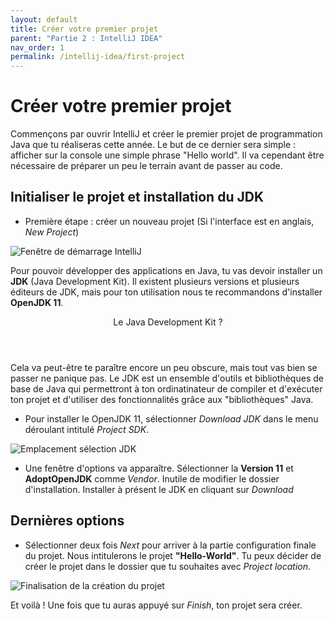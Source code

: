 ```yaml
---
layout: default
title: Créer votre premier projet
parent: "Partie 2 : IntelliJ IDEA"
nav_order: 1
permalink: /intellij-idea/first-project
---
```


# Créer votre premier projet

Commençons par ouvrir IntelliJ et créer le premier projet de programmation Java que tu réaliseras cette année. Le but de ce dernier sera simple : afficher sur la console une simple phrase "Hello world". Il va cependant être nécessaire de préparer un peu le terrain avant de passer au code.

## Initialiser le projet et installation du JDK
* Première étape : créer un nouveau projet (Si l'interface est en anglais, *New Project*)

![Fenêtre de démarrage IntelliJ](./assets/home-intellij.jpg)

Pour pouvoir développer des applications en Java, tu vas devoir installer un **JDK** (Java Development Kit). Il existent plusieurs versions et plusieurs éditeurs de JDK, mais pour ton utilisation nous te recommandons d'installer **OpenJDK 11**.

<div class="Note">
  <header>Le Java Development Kit ?</header>
  <p>
    Cela va peut-être te paraître encore un peu obscure, mais tout vas bien se passer ne panique pas. Le JDK est un ensemble d'outils et bibliothèques de base de Java qui permettront à ton ordinatinateur de compiler et d'exécuter ton projet et d'utiliser des fonctionnalités grâce aux "bibliothèques" Java.
  </p>
</div>

* Pour installer le OpenJDK 11, sélectionner *Download JDK* dans le menu déroulant intitulé *Project SDK*.

![Emplacement sélection JDK](./assets/jdk-prj.png)

* Une fenêtre d'options va apparaître. Sélectionner la **Version 11**  et **AdoptOpenJDK** comme *Vendor*. Inutile de modifier le dossier d'installation. Installer à présent le JDK en cliquant sur *Download*

## Dernières options

* Sélectionner deux fois *Next* pour arriver à la partie configuration finale du projet. Nous intitulerons le projet **"Hello-World"**. Tu peux décider de créer le projet dans le dossier que tu souhaites avec *Project location*.

![Finalisation de la création du projet](./assets/project-setup.jpg)

Et voilà ! Une fois que tu auras appuyé sur *Finish*, ton projet sera créer.
